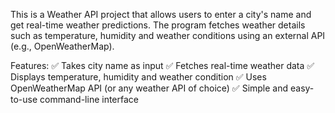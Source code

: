 This is a Weather API project that allows users to enter a city's name and get real-time weather predictions. The program fetches weather details such as temperature, humidity and weather conditions using an external API (e.g., OpenWeatherMap).

Features:
✅ Takes city name as input
✅ Fetches real-time weather data
✅ Displays temperature, humidity and weather condition
✅ Uses OpenWeatherMap API (or any weather API of choice)
✅ Simple and easy-to-use command-line interface

